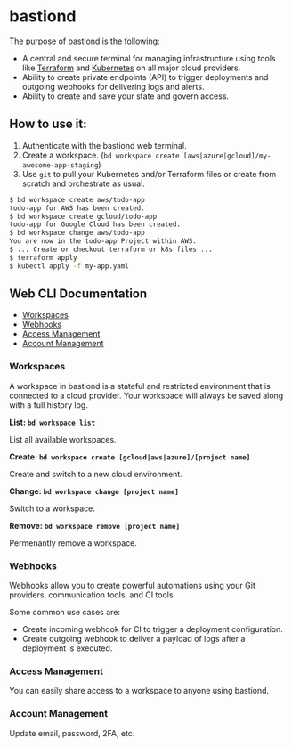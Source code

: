 # bastiond

The purpose of bastiond is the following:

* A central and secure terminal for managing infrastructure using tools like [Terraform](https://www.terraform.io/) and [Kubernetes](https://kubernetes.io/) on all major cloud providers.
* Ability to create private endpoints (API) to trigger deployments and outgoing webhooks for delivering logs and alerts.
* Ability to create and save your state and govern access.

## How to use it:

1. Authenticate with the bastiond web terminal.
2. Create a workspace. (`bd workspace create [aws|azure|gcloud]/my-awesome-app-staging`)
3. Use `git` to pull your Kubernetes and/or Terraform files or create from scratch and orchestrate as usual.

```bash
$ bd workspace create aws/todo-app
todo-app for AWS has been created.
$ bd workspace create gcloud/todo-app
todo-app for Google Cloud has been created.
$ bd workspace change aws/todo-app
You are now in the todo-app Project within AWS.
$ ... Create or checkout terraform or k8s files ...
$ terraform apply
$ kubectl apply -f my-app.yaml
```

## Web CLI Documentation

* [Workspaces](#workspaces)
* [Webhooks](#webhooks)
* [Access Management](#access-management)
* [Account Management](#account-management)

### Workspaces

A workspace in bastiond is a stateful and restricted environment that is connected to a cloud provider. Your workspace will
always be saved along with a full history log.

**List: `bd workspace list`**

List all available workspaces.

**Create: `bd workspace create [gcloud|aws|azure]/[project name]`**

Create and switch to a new cloud environment.

**Change: `bd workspace change [project name]`**

Switch to a workspace.

**Remove: `bd workspace remove [project name]`**

Permenantly remove a workspace.

### Webhooks

Webhooks allow you to create powerful automations using your Git providers, communication tools, and CI tools.

Some common use cases are:

* Create incoming webhook for CI to trigger a deployment configuration. 
* Create outgoing webhook to deliver a payload of logs after a deployment is executed.

### Access Management

You can easily share access to a workspace to anyone using bastiond.

### Account Management

Update email, password, 2FA, etc.
